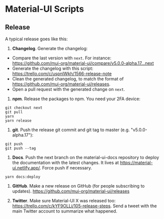 # Material-UI Scripts

## Release

A typical release goes like this:

1. **Changelog**. Generate the changelog:

- Compare the last version with `next`. For instance: https://github.com/mui-org/material-ui/compare/v5.0.0-alpha.17...next
- Generate the changelog with this script: https://trello.com/c/uspnIWkh/1566-release-note
- Clean the generated changelog, to match the format of https://github.com/mui-org/material-ui/releases.
- Open a pull request with the generated change on `next`.

1. **npm**. Release the packages to npm. You need your 2FA device:

```
git checkout next
git pull
yarn
yarn release
```

1. **git**. Push the release git commit and git tag to master (e.g. "v5.0.0-alpha.17"):

```
git push
git push --tag
```

1. **Docs**. Push the next branch on the material-ui-docs repository to deploy the documentation with the latest changes. It lives at https://material-ui.netlify.app/. Force push if necessary.

```
yarn docs:deploy
```

1. **GitHub**. Make a new release on GitHub (for people subscribing to updates). https://github.com/mui-org/material-ui/releases

2. **Twitter**. Make sure Material-UI X was released too: https://trello.com/c/kYF9OLLi/105-release-steps. Send a tweet with the main Twitter account to summarize what happened.
